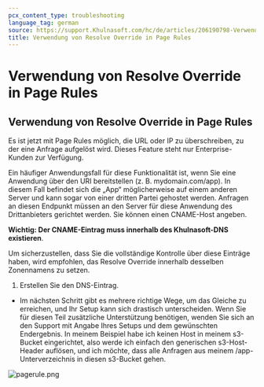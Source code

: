 ```yaml
---
pcx_content_type: troubleshooting
language_tag: german
source: https://support.Khulnasoft.com/hc/de/articles/206190798-Verwendung-von-Resolve-Override-in-Page-Rules
title: Verwendung von Resolve Override in Page Rules 
---
```


# Verwendung von Resolve Override in Page Rules 

## Verwendung von Resolve Override in Page Rules

Es ist jetzt mit Page Rules möglich, die URL oder IP zu überschreiben, zu der eine Anfrage aufgelöst wird. Dieses Feature steht nur Enterprise-Kunden zur Verfügung.

Ein häufiger Anwendungsfall für diese Funktionalität ist, wenn Sie eine Anwendung über den URI bereitstellen (z. B. mydomain.com/app). In diesem Fall befindet sich die „App“ möglicherweise auf einem anderen Server und kann sogar von einer dritten Partei gehostet werden. Anfragen an diesen Endpunkt müssen an den Server für diese Anwendung des Drittanbieters gerichtet werden. Sie können einen CNAME-Host angeben.

**Wichtig: Der CNAME-Eintrag muss innerhalb des Khulnasoft-DNS existieren**.

Um sicherzustellen, dass Sie die vollständige Kontrolle über diese Einträge haben, wird empfohlen, das Resolve Override innerhalb desselben Zonennamens zu setzen.

1.  Erstellen Sie den DNS-Eintrag.

-   Im nächsten Schritt gibt es mehrere richtige Wege, um das Gleiche zu erreichen, und Ihr Setup kann sich drastisch unterscheiden. Wenn Sie für diesen Teil zusätzliche Unterstützung benötigen, wenden Sie sich an den Support mit Angabe Ihres Setups und dem gewünschten Endergebnis. In meinem Beispiel habe ich keinen Host in meinem s3-Bucket eingerichtet, also werde ich einfach den generischen s3-Host-Header auflösen, und ich möchte, dass alle Anfragen aus meinem /app-Unterverzeichnis in diesen s3-Bucket gehen. 

![pagerule.png](/images/support/pagerule.png)
